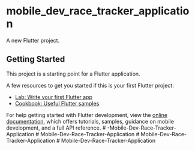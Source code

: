 # mobile_dev_race_tracker_application

A new Flutter project.

## Getting Started

This project is a starting point for a Flutter application.

A few resources to get you started if this is your first Flutter project:

- [Lab: Write your first Flutter app](https://docs.flutter.dev/get-started/codelab)
- [Cookbook: Useful Flutter samples](https://docs.flutter.dev/cookbook)

For help getting started with Flutter development, view the
[online documentation](https://docs.flutter.dev/), which offers tutorials,
samples, guidance on mobile development, and a full API reference.
#   - M o b i l e - D e v - R a c e - T r a c k e r - A p p l i c a t i o n  
 #   M o b i l e - D e v - R a c e - T r a c k e r - A p p l i c a t i o n  
 #   M o b i l e - D e v - R a c e - T r a c k e r - A p p l i c a t i o n  
 #   M o b i l e - D e v - R a c e - T r a c k e r - A p p l i c a t i o n  
 